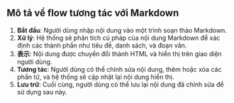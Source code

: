 ## Mô tả về flow tương tác với Markdown

1. **Bắt đầu**: Người dùng nhập nội dung vào một trình soạn thảo Markdown.
2. **Xử lý**: Hệ thống sẽ phân tích cú pháp của nội dung Markdown để xác định các thành phần như tiêu đề, danh sách, và đoạn văn.
3. **表示**: Nội dung được chuyển đổi thành HTML và hiển thị trên giao diện người dùng.
4. **Tương tác**: Người dùng có thể chỉnh sửa nội dung, thêm hoặc xóa các phần tử, và hệ thống sẽ cập nhật lại nội dung hiển thị.
5. **Lưu trữ**: Cuối cùng, người dùng có thể lưu lại nội dung đã chỉnh sửa để sử dụng sau này.